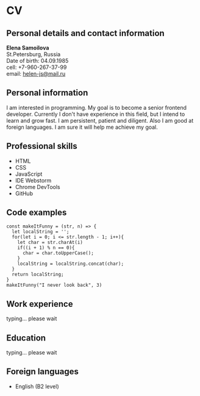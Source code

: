 # CV

## Personal details and contact information

**Elena Samoilova**  
St.Petersburg, Russia  
Date of birth: 04.09.1985  
cell: +7-960-267-37-99  
email: helen-js@mail.ru

## Personal information

I am interested in programming. My goal is to become a senior frontend developer. Currently I don't have experience in this field, but I intend to learn and grow fast. I am persistent, patient and diligent. Also I am good at foreign languages. I am sure it will help me achieve my goal.

## Professional skills

* HTML  
* CSS  
* JavaScript  
* IDE Webstorm
* Chrome DevTools
* GitHub

## Code examples

```
const makeItFunny = (str, n) => {
  let localString = '';
  for(let i = 0; i <= str.length - 1; i++){
    let char = str.charAt(i)
    if((i + 1) % n == 0){
      char = char.toUpperCase();
    }  
    localString = localString.concat(char);
  }
  return localString;
}
makeItFunny("I never look back", 3)
```

## Work experience

typing... please wait

## Education

typing... please wait

## Foreign languages

* English (B2 level)
